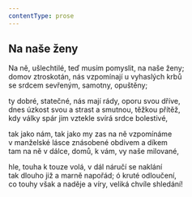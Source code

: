 ```yaml
---
contentType: prose
---
```


## Na naše ženy

Na ně, ušlechtilé, teď musím pomyslit, na naše ženy;  
domov ztroskotán, nás vzpomínají u vyhaslých krbů  
se srdcem sevřeným, samotny, opuštěny;

ty dobré, statečné, nás mají rády, oporu svou dříve,  
dnes úzkost svou a strast a smutnou, těžkou přítěž,  
kdy války spár jim vztekle svírá srdce bolestivé,

tak jako nám, tak jako my zas na ně vzpomínáme  
v manželské lásce znásobené obdivem a díkem  
tam na ně v dálce, domů, k vám, vy naše milované,

hle, touha k touze volá, v dál náručí se naklání  
tak dlouho již a marně napořád; ó kruté odloučení,  
co touhy však a naděje a víry, veliká chvíle shledání!
